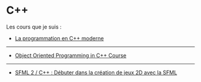 # C++

Les cours que je suis :

- [La programmation en C++ moderne](https://zestedesavoir.com/tutoriels/822/la-programmation-en-c-moderne/)

***

- [Object Oriented Programming in C++ Course](https://www.youtube.com/watch?v=wN0x9eZLix4&t)

***

- [SFML 2 / C++ : Débuter dans la création de jeux 2D avec la SFML](https://www.youtube.com/playlist?list=PLpfOedZZax4yCRxWULMDFrkCB-ZLafcRI)
